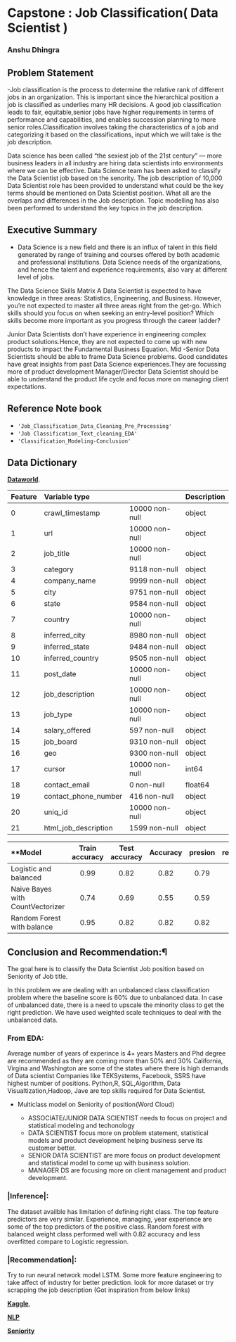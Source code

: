 
# Capstone : Job Classification( Data Scientist )

### Anshu Dhingra


## Problem Statement

 -Job classification is the process to determine the relative rank of different jobs in an organization. This is important since the   hierarchical position a job is classified as underlies many HR decisions. A good job classification leads to fair, equitable,senior jobs have higher requirements in terms of performance and capabilities, and enables succession planning to more senior roles.Classification involves taking the characteristics of a job and categorizing it based on the classifications, input which we will take is the job description.

  Data science has been called “the sexiest job of the 21st century” — more business leaders in all industry are hiring data scientists into environments where we can be effective. 
Data Science team has been asked to classify the Data Scientist job based on the senority. The job description of 10,000 Data Scientist role has been provided to understand what could be the key terms should be mentioned on Data Scientist position. What all are the overlaps and differences in the Job description. Topic modelling has also been performed to understand the key topics in the job description. 
 
 ##  Executive Summary

- Data Science is a new field and there is an influx of talent in this field generated by range of training and courses offered by both academic and professional institutions. Data Science needs of the organizations, and hence the talent and experience requirements, also vary at different level of jobs.

The Data Science Skills Matrix A Data Scientist is expected to have knowledge in three areas: Statistics, Engineering, and Business. However, you’re not expected to master all three areas right from the get-go. Which skills should you focus on when seeking an entry-level position? Which skills become more important as you progress through the career ladder?

Junior Data Scientists don’t have experience in engineering complex product solutions.Hence, they are not expected to come up with new products to impact the Fundamental Business Equation.
Mid -Senior Data Scientists should be able to frame Data Science problems. Good candidates have great insights from past Data Science experiences.They are focussing more of product development
Manager/Director Data Scientist should be able to understand the product life cycle and focus more on managing client expectations.

## Reference Note book
- `'Job_Classification_Data_Cleaning_Pre_Processing'`
- `'Job Classification_Text_cleaning_EDA'`
- `'Classification_Modeling-Conclusion'`


## Data Dictionary

[**Dataworld**](https://data.world/jobspikr/10000-data-scientist-job-postings-from-the-usa).

|Feature|Variable type||Description|
|:----|:---|:---|:---|
|0   |crawl_timestamp |      10000 non-null|  object |
| 1  | url             |      10000 non-null|  object |
| 2  | job_title       |      10000 non-null|  object |
|3 |category          |    9118 non-null  | object |
|4  | company_name      |    9999 non-null  | object |
|5   |city              |    9751 non-null  | object |
| 6  | state            |     9584 non-null |  object| 
| 7  | country          |     10000 non-null | object| 
| 8   |inferred_city    |     8980 non-null  | object |
| 9   |inferred_state   |     9484 non-null |  object |
| 10  |inferred_country |     9505 non-null |  object |
| 11  |post_date        |     10000 non-null | object |
| 12  |job_description |      10000 non-null | object |
|13  |job_type         |     10000 non-null | object |
|14  |salary_offered   |     597 non-null   | object |
| 15 | job_board       |      9310 non-null |  object| 
| 16 | geo             |      9300 non-null |  object| 
| 17  |cursor          |      10000 non-null|  int64  |
| 18  |contact_email  |       0 non-null     | float64|
| 19  |contact_phone_number | 416 non-null   | object |
| 20  |uniq_id             |  10000 non-null | object |
| 21  |html_job_description | 1599 non-null  | object |


|**Model| Train accuracy| Test accuracy|Accuracy|presion|recall**|
|:---|:---:|:---:|:---:|:---:|:----:|
|Logistic and balanced |0.99|0.82|0.82|0.79|0.74|
|Naive Bayes with CountVectorizer |0.74|0.69|0.55|0.59|0.56|
|Random Forest with balance|0.95|0.82|0.82|0.82|0.69|


## Conclusion and Recommendation:¶

The goal here is to classify the Data Scientist Job position based on Seniority of Job title.

In this problem we are dealing with an unbalanced class classification problem where the baseline score is 60% due to unbalanced data. In case of unbalanced date, there is a need to upscale the minority class to get the right prediction. We have used  weighted scale techniques to deal with the unbalanced data.

### From EDA:

Average number of years of experince is 4+ years
Masters and Phd degree are recommended as they are coming more than 50% and 30%
California, Virgina and Washington are some of the states where there is high demands of Data scientist
Companies like TEKSystems, Facebook, SSRS have highest number of positions.
Python,R, SQL,Algorithm, Data Visualtization,Hadoop, Jave are top skills required for Data Scientist.

- Multiclass model on Seniority of position(Word Cloud)

   - ASSOCIATE/JUNIOR DATA SCIENTIST needs to focus on project and statistical modeling and techonology
   - DATA SCIENTIST focus more on problem statement, statistical models and product development helping business serve its customer better.
   - SENIOR DATA SCIENTIST are more focus on product development and statistical model to come up with business solution.
   - MANAGER DS are focusing more on client management and product development.

### |Inference|:

The dataset availble has limitation of defining right class. The top feature predictors are very similar. Experience, managing, year experience are some of the top predictors of the positive class. Random forest with balanced weight class performed well with 0.82 accuracy and less overfitted compare to Logistic regression.

### |Recommendation|:

Try to run neural network model LSTM.
Some more feature engineering to take affect of industry for better prediction.
look for more dataset or try scrapping the job description
(Got inspiration from below links) 

[**Kaggle**]('https://www.kaggle.com/ryanvu/data-science-job-market-eda-and-text-analysis'),

[**NLP**]('https://neptune.ai/blog/exploratory-data-analysis-natural-language-processing-tools')

[**Seniority**]('https://www.datascienceweekly.org/articles/the-difference-between-junior-mid-level-and-senior-data-scientist-jobs')
